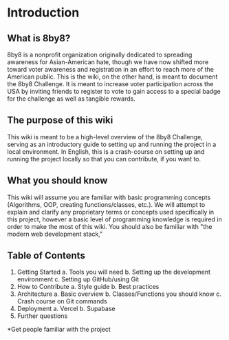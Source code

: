 # Introduction

## What is 8by8?
8by8 is a nonprofit organization originally dedicated to spreading awareness for Asian-American hate, though we have now shifted more toward voter awareness and registration in an effort to reach more of the American public. This is the wiki, on the other hand, is meant to document the 8by8 Challenge. It is meant to increase voter participation across the USA by inviting friends to register to vote to gain access to a special badge for the challenge as well as tangible rewards.
## The purpose of this wiki
This wiki is meant to be a high-level overview of the 8by8 Challenge, serving as an introductory guide to setting up and running the project in a local environment. In English, this is a crash-course on setting up and running the project locally so that you can contribute, if you want to.
## What you should know
This wiki will assume you are familiar with basic programming concepts (Algorithms, OOP, creating functions/classes, etc.). We will attempt to explain and clarify any proprietary terms or concepts used specifically in this project, however a basic level of programming knowledge is required in order to make the most of this wiki. You should also be familiar with "the modern web development stack," 

## Table of Contents
1. Getting Started
	a. Tools you will need
	b. Setting up the development environment
	c. Setting up GitHub/using Git
2. How to Contribute
	a. Style guide
	b. Best practices
3. Architecture
	a. Basic overview
	b. Classes/Functions you should know
	c. Crash course on Git commands
4. Deployment
	a. Vercel
	b. Supabase
5. Further questions

*Get people familiar with the project





<!--stackedit_data:
eyJoaXN0b3J5IjpbLTE0ODUyNzUxNzIsMTE4NjgxNjAxOSwxMj
E1MTIyOTc1LC0xMzM3NTYyOTcyLDE3MjI0ODM5NjYsMTgzODE0
OTQwNSwtMzM1NTY2OTMwLDIwMjUwNzQ0ODgsLTM1MDc5ODYxMy
wxNTQ1Njg0MTE5LC0xMzk3NjgxODYxXX0=
-->